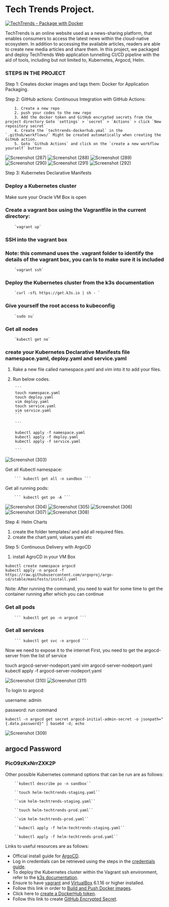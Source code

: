 # Tech Trends Project.
[![TechTrends - Package with Docker](https://github.com/adedayoas91/BoschUdacity_project4/actions/workflows/techtrends-dockerhub.yml/badge.svg)](https://github.com/adedayoas91/BoschUdacity_project4/actions/workflows/techtrends-dockerhub.yml)

TechTrends is an online website used as a news-sharing platform, that enables consumers to access the latest news within the cloud-native ecosystem. In addition to accessing the available articles, readers are able to create new media articles and share them. In this project, we packaged and deploy TechTrends Web application tunnelling CI/CD pipeline with the aid of tools, including but not limited to, Kubernetes, Argocd, Helm.

### STEPS IN THE PROJECT

Step 1: Creates docker images and tags them: Docker for Application Packaging.

Step 2: GitHub actions: Continuous Integration with GitHub Actions:

        1. Create a new repo
        2. push your codes to the new repo
        3. Add the docker token and GitHub encrypted secrets from the project directory Goto `settings` > `secret` > `Actions` > click `New repository secret`
        4. Create the `techtrends-dockerhub.ymal` in the `.github/workflows/` Might be created automatically when creating the GitHub action.
        5. Goto `Github Actions` and click on the `create a new workflow yourself` button

![Screenshot (287)](https://user-images.githubusercontent.com/47278559/206715837-aed01f05-7be8-45a7-b530-fd6389555aa9.png)
![Screenshot (288)](https://user-images.githubusercontent.com/47278559/206715868-719b91cf-3a78-4f4c-b4ba-2aed60c44317.png)
![Screenshot (289)](https://user-images.githubusercontent.com/47278559/206715940-7de1f774-b5a6-4207-a243-f874e5136e9d.png)
![Screenshot (290)](https://user-images.githubusercontent.com/47278559/206715965-0f19bfa5-104a-4d28-888d-52e1e029bd24.png)
![Screenshot (291)](https://user-images.githubusercontent.com/47278559/206716053-4eac69e4-f454-4868-91c8-edca2ca8d29c.png)
![Screenshot (292)](https://user-images.githubusercontent.com/47278559/206716096-15a43f68-d516-41ab-90e8-c5054f11e46f.png)

Step 3: Kubernetes Declarative Manifests 

### Deploy a Kubernetes cluster

Make sure your Oracle VM Box is open

### Create a vagrant box using the Vagrantfile in the current directory:

        `vagrant up`


### SSH into the vagrant box
### Note: this command uses the .vagrant folder to identify the details of the vagrant box, you can ls to make sure it is included
        `vagrant ssh`

### Deploy the Kubernetes cluster from the k3s documentation 

        `curl -sfL https://get.k3s.io | sh - `

### Give yourself the root access to kubeconfig 

        `sudo su`

### Get all nodes 

        `kubectl get no`

### create your Kubernetes Declarative Manifests file namespace.yaml, deploy.yaml and service.yaml

1. Rake a new file called namespace.yaml and vim into it to add your files.
2. Run below codes. 

        ```
        touch namespace.yaml
        touch deploy.yaml
        vim deploy.yaml
        touch service.yaml
        vim service.yaml
        ```

        ```

        kubectl apply -f namespace.yaml
        kubectl apply -f deploy.yaml
        kubectl apply -f service.yaml

        ```
![Screenshot (303)](https://user-images.githubusercontent.com/47278559/206717441-47dd1766-0dd8-4539-8e9d-a198693c0400.png)


Get all Kubectl namespace:

        ``` kubectl get all -n sandbox ```

Get all running pods:

        ``` kubectl get po -A ```

![Screenshot (304)](https://user-images.githubusercontent.com/47278559/206717503-20e8a890-2ffc-42a1-ac73-2e7dece44f31.png)
![Screenshot (305)](https://user-images.githubusercontent.com/47278559/206717534-4136e508-774e-4273-aa65-1d71be65534f.png)
![Screenshot (306)](https://user-images.githubusercontent.com/47278559/206717558-cb3aed0b-39c2-49c2-b5ea-66b8566199f1.png)
![Screenshot (307)](https://user-images.githubusercontent.com/47278559/206717624-1c50da93-19a6-410d-b1df-e5d06a41c3a9.png)
![Screenshot (308)](https://user-images.githubusercontent.com/47278559/206717670-55558061-f515-4b65-ae25-c7e4ce3f2cd0.png)


Step 4: Helm Charts

1. create the folder templates/ and add all required files.
2. create the chart.yaml, values.yaml etc 

Step 5: Continuous Delivery with ArgoCD

1. install AgroCD in your VM Box

```
kubectl create namespace argocd
kubectl apply -n argocd -f https://raw.githubusercontent.com/argoproj/argo-cd/stable/manifests/install.yaml
```

Note: After running the command, you need to wait for some time to get the container running after which you can continue

### Get all pods

        ``` kubectl get po -n argocd ```

### Get all services

        ``` kubectl get svc -n argocd ```


Now we need to expose it to the internet
First, you need to get the argocd-server from the list of service 

touch argocd-server-nodeport.yaml
vim argocd-server-nodeport.yaml
kubectl apply -f argocd-server-nodeport.yaml



![Screenshot (310)](https://user-images.githubusercontent.com/47278559/206719224-e7d3255c-bea8-4b18-b64e-1e591102b204.png)
![Screenshot (311)](https://user-images.githubusercontent.com/47278559/206719418-028a3e44-c671-4a39-b116-f216043ab391.png)

To login to argocd:

username: admin

password: run command 

`` kubectl -n argocd get secret argocd-initial-admin-secret -o jsonpath="{.data.password}" | base64 -d; echo ``

![Screenshot (309)](https://user-images.githubusercontent.com/47278559/206719259-e9887995-95cb-4095-8f46-c0d37c17a674.png)

## argocd Password
### PicO9zKxNrrZXK2P

Other possible Kubernetes command options that can be run are as follows:


        ``kubectl describe po -n sandbox``

        ``touch helm-techtrends-staging.yaml``

        ``vim helm-techtrends-staging.yaml``

        ``touch helm-techtrends-prod.yaml``

        ``vim helm-techtrends-prod.yaml``

        ``kubectl apply -f helm-techtrends-staging.yaml``

        ``kubectl apply -f helm-techtrends-prod.yaml``



Links to useful resources are as follows:

* Official install guide for [ArgoCD](https://argoproj.github.io/argo-cd/getting_started/#1-install-argo-cd).
* Log in credentials can be retrieved using the steps in the [credentials guide](https://argoproj.github.io/argo-cd/getting_started/#4-login-using-the-cli).
* To deploy the Kubernetes cluster within the Vagrant ssh environment, refer to the [k3s documentation](https://k3s.io/).
* Ensure to have [vagrant](https://www.vagrantup.com/) and [VirtualBox](https://www.virtualbox.org/wiki/Downloads) 6.1.16 or higher installed.
* Follow this link in order to [Build and Push Docker images](https://github.com/marketplace/actions/build-and-push-docker-images).
* Click here to [create a DockerHub token](<https://www.docker.com/blog/docker-hub-new-personal-access-tokens/>).
* Follow this link to create [GitHub Encrypted Secret](https://docs.github.com/en/actions/security-guides/encrypted-secrets).

